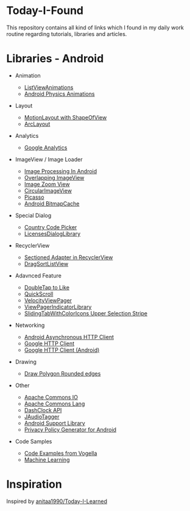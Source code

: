 # Today-I-Found
This repository contains all kind of links which I found in my daily work routine regarding tutorials, libraries and articles. 

# Libraries - Android
 
  * Animation
    * [ListViewAnimations](https://github.com/nhaarman/ListViewAnimations)
    * [Android Physics Animations](https://github.com/sagar-viradiya/AndroidPhysicsAnimation)
  
  
  * Layout
    * [MotionLayout with ShapeOfView](https://github.com/florent37/Motion-ShapeOfView)
    * [ArcLayout](https://github.com/florent37/ArcLayout)
  
  
  * Analytics
    * [Google Analytics](https://developers.google.com/analytics/devguides/collection/android/resources)
    
    
  * ImageView / Image Loader
    * [Image Processing In Android](https://github.com/ee368/EE368-Android-Samples)
    * [Overlapping ImageView](https://github.com/davidHarush/Overlappingimageview)
    * [Image Zoom View](https://github.com/hsmnzaydn/image-zoom-view)
    * [CircularImageView](https://github.com/lopspower/CircularImageView)
    * [Picasso](https://github.com/square/picasso)
    * [Android BitmapCache](https://github.com/chrisbanes/Android-BitmapCache)
     
     
  * Special Dialog
    * [Country Code Picker](https://github.com/hbb20/CountryCodePickerProject)
    * [LicensesDialogLibrary](https://github.com/Wicowyn/LicensesDialogLibrary)
    
    
  * RecyclerView
    * [Sectioned Adapter in RecyclerView](https://github.com/luizgrp/SectionedRecyclerViewAdapter)
    * [DragSortListView](https://github.com/bauerca/drag-sort-listview)
 
  
  * Adavnced Feature
    * [DoubleTap to Like](https://github.com/BROUDING/DoubleTapLikeView)
    * [QuickScroll](https://github.com/andraskindler/quickscroll)
    * [VelocityViewPager](https://github.com/Benjamin-Dobell/VelocityViewPager)
    * [ViewPagerIndicatorLibrary](https://github.com/JakeWharton/Android-ViewPagerIndicator)
    * [SlidingTabWithColorIcons Upper Selection Stripe](https://github.com/myinnos/SlidingTabWithColorIcons)
    
  
  * Networking
    * [Android Asynchronous HTTP Client](http://loopj.com/android-async-http/)
    * [Google HTTP Client](https://code.google.com/p/google-http-java-client/)
    * [Google HTTP Client (Android)](https://code.google.com/p/google-http-java-client/wiki/Android)
    
    
  * Drawing
    * [Draw Polygon Rounded edges](https://github.com/stkent/PolygonDrawingUtil)
    
  
  * Other
    * [Apache Commons IO](http://commons.apache.org/proper/commons-io/)
    * [Apache Commons Lang](http://commons.apache.org/proper/commons-lang/)
    * [DashClock API](https://code.google.com/p/dashclock/)
    * [JAudioTagger](http://www.jthink.net/jaudiotagger/)
    * [Android Support Library](http://developer.android.com/tools/support-library/index.html)
    * [Privacy Policy Generator for Android](https://github.com/nisrulz/app-privacy-policy-generator)
    
  
  * Code Samples
    * [Code Examples from Vogella](https://github.com/vogellacompany/codeexamples-android)
    * [Machine Learning](https://github.com/trekhleb/homemade-machine-learning)
  
  

  
# Inspiration
Inspired by [anitaa1990/Today-I-Learned](https://github.com/anitaa1990/Today-I-Learned)
